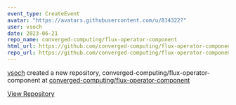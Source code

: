 ```yaml
---
event_type: CreateEvent
avatar: "https://avatars.githubusercontent.com/u/814322?"
user: vsoch
date: 2023-06-21
repo_name: converged-computing/flux-operator-component
html_url: https://github.com/converged-computing/flux-operator-component
repo_url: https://github.com/converged-computing/flux-operator-component
---
```


<a href='https://github.com/vsoch' target='_blank'>vsoch</a> created a new repository, converged-computing/flux-operator-component at <a href='https://github.com/converged-computing/flux-operator-component' target='_blank'>converged-computing/flux-operator-component</a>

<a href='https://github.com/converged-computing/flux-operator-component' target='_blank'>View Repository</a>